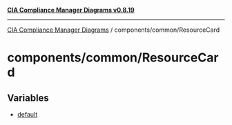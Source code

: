 [**CIA Compliance Manager Diagrams v0.8.19**](../../../README.md)

***

[CIA Compliance Manager Diagrams](../../../modules.md) / components/common/ResourceCard

# components/common/ResourceCard

## Variables

- [default](variables/default.md)
